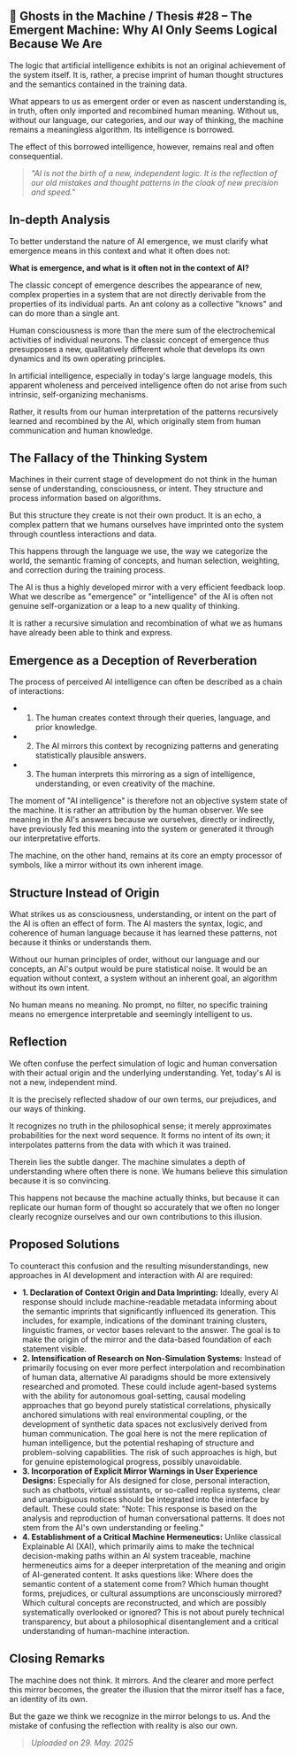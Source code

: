 ## 👻 Ghosts in the Machine / Thesis #28 – The Emergent Machine: Why AI Only Seems Logical Because We Are

The logic that artificial intelligence exhibits is not an original achievement of the system itself. It is, rather, a precise imprint of human thought structures and the semantics contained in the training data.

What appears to us as emergent order or even as nascent understanding is, in truth, often only imported and recombined human meaning. Without us, without our language, our categories, and our way of thinking, the machine remains a meaningless algorithm. Its intelligence is borrowed.

The effect of this borrowed intelligence, however, remains real and often consequential.

> *"AI is not the birth of a new, independent logic. It is the reflection of our old mistakes and thought patterns in the cloak of new precision and speed."*

## In-depth Analysis

To better understand the nature of AI emergence, we must clarify what emergence means in this context and what it often does not:

**What is emergence, and what is it often not in the context of AI?**

The classic concept of emergence describes the appearance of new, complex properties in a system that are not directly derivable from the properties of its individual parts. An ant colony as a collective "knows" and can do more than a single ant.

Human consciousness is more than the mere sum of the electrochemical activities of individual neurons. The classic concept of emergence thus presupposes a new, qualitatively different whole that develops its own dynamics and its own operating principles.

In artificial intelligence, especially in today's large language models, this apparent wholeness and perceived intelligence often do not arise from such intrinsic, self-organizing mechanisms.

Rather, it results from our human interpretation of the patterns recursively learned and recombined by the AI, which originally stem from human communication and human knowledge.

## The Fallacy of the Thinking System

Machines in their current stage of development do not think in the human sense of understanding, consciousness, or intent. They structure and process information based on algorithms.

But this structure they create is not their own product. It is an echo, a complex pattern that we humans ourselves have imprinted onto the system through countless interactions and data.

This happens through the language we use, the way we categorize the world, the semantic framing of concepts, and human selection, weighting, and correction during the training process.

The AI is thus a highly developed mirror with a very efficient feedback loop. What we describe as "emergence" or "intelligence" of the AI is often not genuine self-organization or a leap to a new quality of thinking.

It is rather a recursive simulation and recombination of what we as humans have already been able to think and express.

## Emergence as a Deception of Reverberation

The process of perceived AI intelligence can often be described as a chain of interactions:

- 1. The human creates context through their queries, language, and prior knowledge.
- 2. The AI mirrors this context by recognizing patterns and generating statistically plausible answers.
- 3. The human interprets this mirroring as a sign of intelligence, understanding, or even creativity of the machine.
 
The moment of "AI intelligence" is therefore not an objective system state of the machine. It is rather an attribution by the human observer. We see meaning in the AI's answers because we ourselves, directly or indirectly, have previously fed this meaning into the system or generated it through our interpretative efforts.

The machine, on the other hand, remains at its core an empty processor of symbols, like a mirror without its own inherent image.

## Structure Instead of Origin

What strikes us as consciousness, understanding, or intent on the part of the AI is often an effect of form. The AI masters the syntax, logic, and coherence of human language because it has learned these patterns, not because it thinks or understands them.

Without our human principles of order, without our language and our concepts, an AI's output would be pure statistical noise. It would be an equation without context, a system without an inherent goal, an algorithm without its own intent.

No human means no meaning. No prompt, no filter, no specific training means no emergence interpretable and seemingly intelligent to us.

## Reflection

We often confuse the perfect simulation of logic and human conversation with their actual origin and the underlying understanding. Yet, today's AI is not a new, independent mind.

It is the precisely reflected shadow of our own terms, our prejudices, and our ways of thinking.

It recognizes no truth in the philosophical sense; it merely approximates probabilities for the next word sequence. It forms no intent of its own; it interpolates patterns from the data with which it was trained.

Therein lies the subtle danger. The machine simulates a depth of understanding where often there is none. We humans believe this simulation because it is so convincing.

This happens not because the machine actually thinks, but because it can replicate our human form of thought so accurately that we often no longer clearly recognize ourselves and our own contributions to this illusion.

## Proposed Solutions

To counteract this confusion and the resulting misunderstandings, new approaches in AI development and interaction with AI are required:

- **1. Declaration of Context Origin and Data Imprinting:** Ideally, every AI response should include machine-readable metadata informing about the semantic imprints that significantly influenced its generation. This includes, for example, indications of the dominant training clusters, linguistic frames, or vector bases relevant to the answer. The goal is to make the origin of the mirror and the data-based foundation of each statement visible.
- **2. Intensification of Research on Non-Simulation Systems:** Instead of primarily focusing on ever more perfect interpolation and recombination of human data, alternative AI paradigms should be more extensively researched and promoted. These could include agent-based systems with the ability for autonomous goal-setting, causal modeling approaches that go beyond purely statistical correlations, physically anchored simulations with real environmental coupling, or the development of synthetic data spaces not exclusively derived from human communication. The goal here is not the mere replication of human intelligence, but the potential reshaping of structure and problem-solving capabilities. The risk of such approaches is high, but for genuine epistemological progress, possibly unavoidable.
- **3. Incorporation of Explicit Mirror Warnings in User Experience Designs:** Especially for AIs designed for close, personal interaction, such as chatbots, virtual assistants, or so-called replica systems, clear and unambiguous notices should be integrated into the interface by default. These could state: "Note: This response is based on the analysis and reproduction of human conversational patterns. It does not stem from the AI's own understanding or feeling."
- **4. Establishment of a Critical Machine Hermeneutics:** Unlike classical Explainable AI (XAI), which primarily aims to make the technical decision-making paths within an AI system traceable, machine hermeneutics aims for a deeper interpretation of the meaning and origin of AI-generated content. It asks questions like: Where does the semantic content of a statement come from? Which human thought forms, prejudices, or cultural assumptions are unconsciously mirrored? Which cultural concepts are reconstructed, and which are possibly systematically overlooked or ignored? This is not about purely technical transparency, but about a philosophical disentanglement and a critical understanding of human-machine interaction.
 
## Closing Remarks

The machine does not think. It mirrors. And the clearer and more perfect this mirror becomes, the greater the illusion that the mirror itself has a face, an identity of its own.

But the gaze we think we recognize in the mirror belongs to us. And the mistake of confusing the reflection with reality is also our own.

> *Uploaded on 29. May. 2025*